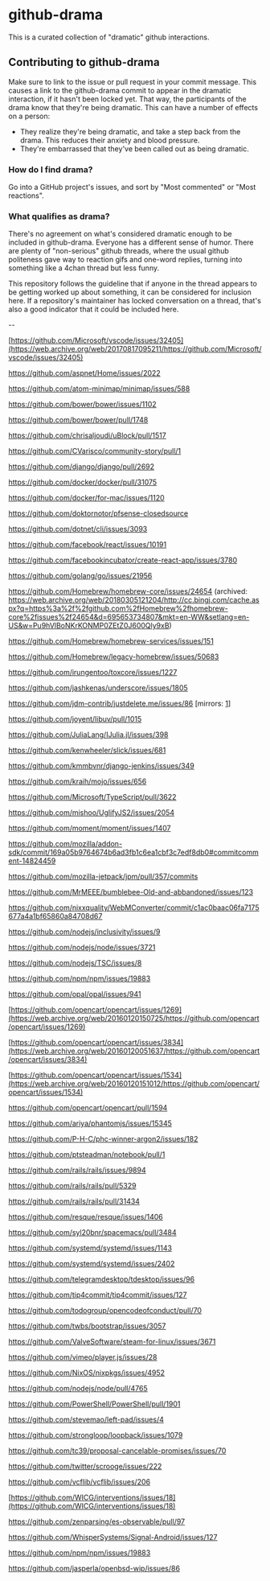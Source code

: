 # github-drama

This is a curated collection of "dramatic" github interactions.

## Contributing to github-drama

Make sure to link to the issue or pull request in your commit message. This causes
a link to the github-drama commit to appear in the dramatic interaction, if it
hasn't been locked yet. That way, the participants of the drama know that they're
being dramatic. This can have a number of effects on a person:

* They realize they're being dramatic, and take a step back from the drama. This
  reduces their anxiety and blood pressure.
* They're embarrassed that they've been called out as being dramatic.

### How do I find drama?
Go into a GitHub project's issues, and sort by "Most commented" or "Most reactions".

### What qualifies as drama?
There's no agreement on what's considered dramatic enough to be included
in github-drama. Everyone has a different sense of humor. There are plenty
of "non-serious" github threads, where the usual github politeness gave
way to reaction gifs and one-word replies, turning into something like a
4chan thread but less funny.

This repository follows the guideline that if anyone in the thread appears to
be getting worked up about something, it can be considered for inclusion here.
If a repository's maintainer has locked conversation on a thread, that's also
a good indicator that it could be included here.

--

[https://github.com/Microsoft/vscode/issues/32405](https://web.archive.org/web/20170817095211/https://github.com/Microsoft/vscode/issues/32405)

https://github.com/aspnet/Home/issues/2022

https://github.com/atom-minimap/minimap/issues/588

https://github.com/bower/bower/issues/1102

https://github.com/bower/bower/pull/1748

https://github.com/chrisaljoudi/uBlock/pull/1517

https://github.com/CVarisco/community-story/pull/1

https://github.com/django/django/pull/2692

https://github.com/docker/docker/pull/31075

https://github.com/docker/for-mac/issues/1120

https://github.com/doktornotor/pfsense-closedsource

https://github.com/dotnet/cli/issues/3093

https://github.com/facebook/react/issues/10191

https://github.com/facebookincubator/create-react-app/issues/3780

https://github.com/golang/go/issues/21956

https://github.com/Homebrew/homebrew-core/issues/24654 (archived: https://web.archive.org/web/20180305121204/http://cc.bingj.com/cache.aspx?q=https%3a%2f%2fgithub.com%2fHomebrew%2fhomebrew-core%2fissues%2f24654&d=695653734807&mkt=en-WW&setlang=en-US&w=Pu9hVlBoNKrKONMP0ZEtZ0J600Qly9xB)

https://github.com/Homebrew/homebrew-services/issues/151

https://github.com/Homebrew/legacy-homebrew/issues/50683

https://github.com/irungentoo/toxcore/issues/1227

https://github.com/jashkenas/underscore/issues/1805

https://github.com/jdm-contrib/justdelete.me/issues/86 [mirrors: [1](https://archive.fo/DNf2M)]

https://github.com/joyent/libuv/pull/1015

https://github.com/JuliaLang/IJulia.jl/issues/398

https://github.com/kenwheeler/slick/issues/681

https://github.com/kmmbvnr/django-jenkins/issues/349

https://github.com/kraih/mojo/issues/656

https://github.com/Microsoft/TypeScript/pull/3622

https://github.com/mishoo/UglifyJS2/issues/2054

https://github.com/moment/moment/issues/1407

https://github.com/mozilla/addon-sdk/commit/169a05b9764674b6ad3fb1c6ea1cbf3c7edf8db0#commitcomment-14824459

https://github.com/mozilla-jetpack/jpm/pull/357/commits

https://github.com/MrMEEE/bumblebee-Old-and-abbandoned/issues/123

https://github.com/nixxquality/WebMConverter/commit/c1ac0baac06fa7175677a4a1bf65860a84708d67

https://github.com/nodejs/inclusivity/issues/9

https://github.com/nodejs/node/issues/3721

https://github.com/nodejs/TSC/issues/8

https://github.com/npm/npm/issues/19883

https://github.com/opal/opal/issues/941


[https://github.com/opencart/opencart/issues/1269](https://web.archive.org/web/20160120150725/https://github.com/opencart/opencart/issues/1269)

[https://github.com/opencart/opencart/issues/3834](https://web.archive.org/web/20160120051637/https://github.com/opencart/opencart/issues/3834)

[https://github.com/opencart/opencart/issues/1534](https://web.archive.org/web/20160120151012/https://github.com/opencart/opencart/issues/1534)

https://github.com/opencart/opencart/pull/1594

https://github.com/ariya/phantomjs/issues/15345

https://github.com/P-H-C/phc-winner-argon2/issues/182

https://github.com/ptsteadman/notebook/pull/1

https://github.com/rails/rails/issues/9894

https://github.com/rails/rails/pull/5329

https://github.com/rails/rails/pull/31434

https://github.com/resque/resque/issues/1406

https://github.com/syl20bnr/spacemacs/pull/3484

https://github.com/systemd/systemd/issues/1143

https://github.com/systemd/systemd/issues/2402

https://github.com/telegramdesktop/tdesktop/issues/96

https://github.com/tip4commit/tip4commit/issues/127

https://github.com/todogroup/opencodeofconduct/pull/70

https://github.com/twbs/bootstrap/issues/3057

https://github.com/ValveSoftware/steam-for-linux/issues/3671

https://github.com/vimeo/player.js/issues/28

https://github.com/NixOS/nixpkgs/issues/4952

https://github.com/nodejs/node/pull/4765

https://github.com/PowerShell/PowerShell/pull/1901

https://github.com/stevemao/left-pad/issues/4

https://github.com/strongloop/loopback/issues/1079

https://github.com/tc39/proposal-cancelable-promises/issues/70

https://github.com/twitter/scrooge/issues/222

https://github.com/vcflib/vcflib/issues/206

[https://github.com/WICG/interventions/issues/18](https://github.com/WICG/interventions/issues/18)

https://github.com/zenparsing/es-observable/pull/97

https://github.com/WhisperSystems/Signal-Android/issues/127

https://github.com/npm/npm/issues/19883

https://github.com/jasperla/openbsd-wip/issues/86
